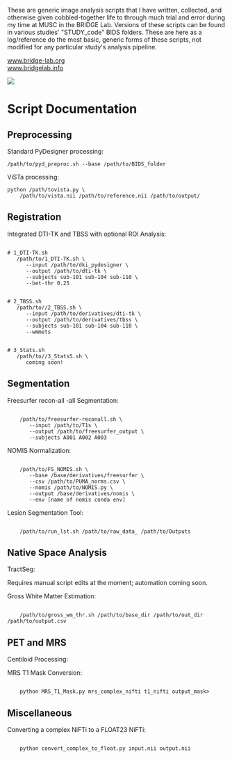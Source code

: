 These are generic image analysis scripts that I have written, collected, 
and otherwise given cobbled-together life to through much trial and error during my time 
at MUSC in the BRIDGE Lab. Versions of these scripts can be found in various studies' 
"STUDY_code" BIDS folders. These are here as a log/reference do the most basic, generic 
forms of these scripts, not modified for any particular study's analysis pipeline.

www.bridge-lab.org</br>
www.bridgelab.info</br>

<img src="https://www.bridge-lab.org/storage/329/9f17e7e8-434b-4d67-85f7-bc57bcd496cc/bridge-logo.png">

<h1>Script Documentation</h1>

<h2>Preprocessing</h2>

Standard PyDesigner processing: 

<pre><code>/path/to/pyd_preproc.sh --base /path/to/BIDS_folder</code></pre>

ViSTa processing: 

<pre><code>python /path/tovista.py \
    /path/to/vista.nii /path/to/reference.nii /path/to/output/</code></pre>

<h2>Registration</h2>

Integrated DTI-TK and TBSS with optional ROI Analysis: 

<pre><code>
# 1_DTI-TK.sh
   /path/to/1_DTI-TK.sh \
      --input /path/to/dki_pydesigner \
      --output /path/to/dti-tk \
      --subjects sub-101 sub-104 sub-110 \
      --bet-thr 0.25
</code></pre>
      
<pre><code>
# 2_TBSS.sh
   /path/to//2_TBSS.sh \
      --input /path/to/derivatives/dti-tk \
      --output /path/to/derivatives/tbss \
      --subjects sub-101 sub-104 sub-110 \
      --wmmets    
</code></pre>

<pre><code>
# 3_Stats.sh
   /path/to//3_StatsS.sh \
      coming soon!    
</code></pre>

<h2>Segmentation</h2>

Freesurfer recon-all -all Segmentation: 

<pre><code>
    /path/to/freesurfer-reconall.sh \
       --input /path/to/T1s \
       --output /path/to/freesurfer_output \
       --subjects A001 A002 A003
</code></pre>

NOMIS Normalization: 

<pre><code>
    /path/to/FS_NOMIS.sh \
       --base /base/derivatives/freesurfer \
       --csv /path/to/PUMA_norms.csv \
       --nomis /path/to/NOMIS.py \
       --output /base/derivatives/nomis \
       --env [name of nomis conda env]
</code></pre>

Lesion Segmentation Tool: 

<pre><code>
    /path/to/run_lst.sh /path/to/raw_data_ /path/to/Outputs 
</code></pre>

<h2>Native Space Analysis</h2>

TractSeg: 

Requires manual script edits at the moment; automation coming soon.

Gross White Matter Estimation: 

<pre><code>
    /path/to/gross_wm_thr.sh /path/to/base_dir /path/to/out_dir /path/to/output.csv 
</code></pre>

<h2>PET and MRS</h2>

Centiloid Processing: 

MRS T1 Mask Conversion:

<pre><code>
    python MRS_T1_Mask.py mrs_complex_nifti t1_nifti output_mask>
</code></pre>

<h2>Miscellaneous</h2>

Converting a complex NiFTi to a FLOAT23 NiFTi: 

<pre><code>
    python convert_complex_to_float.py input.nii output.nii
</code></pre>

